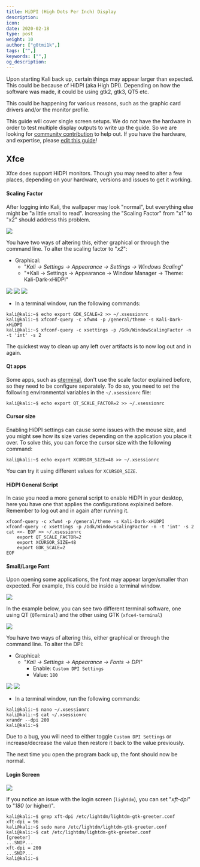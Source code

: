 ```yaml
---
title: HiDPI (High Dots Per Inch) Display
description:
icon:
date: 2020-02-18
type: post
weight: 10
author: ["g0tmi1k",]
tags: ["",]
keywords: ["",]
og_description:
---
```


Upon starting Kali back up, certain things may appear larger than expected. This could be because of HiDPI (aka High DPI). Depending on how the software was made, it could be using gtk2, gtk3, QT5 etc.

This could be happening for various reasons, such as the graphic card drivers and/or the monitor profile.

This guide will cover single screen setups. We do not have the hardware in order to test multiple display outputs to write up the guide. So we are looking for [community contribution](https://www.kali.org/docs/community/contribute/) to help out. If you have the hardware, and expertise, please [edit this guide](https://gitlab.com/kalilinux/documentation/kali-docs/edit/master/general-use/hidpi/index.md)!

## Xfce

Xfce does support HiDPI monitors. Though you may need to alter a few places, depending on your hardware, versions and issues to get it working.

#### Scaling Factor

After logging into Kali, the wallpaper may look "normal", but everything else might be "a little small to read". Increasing the "Scaling Factor" from "x1" to "x2" should address this problem.

![](scaling-factor.png)

You have two ways of altering this, either graphical or through the command line. To alter the scaling factor to "*x2*":

- Graphical:
  - "*Kali -> Settings -> Appearance -> Settings -> Windows Scaling*"
  - "*Kali -> Settings -> Appearance -> Window Manager -> Theme: Kali-Dark-xHiDPI"

![](kali-menu-setting-manager.png)
![](appearance-settings.png)
![](window-manager.png)

- In a terminal window, run the following commands:

```
kali@kali:~$ echo export GDK_SCALE=2 >> ~/.xsessionrc
kali@kali:~$ xfconf-query -c xfwm4 -p /general/theme -s Kali-Dark-xHiDPI
kali@kali:~$ xfconf-query -c xsettings -p /Gdk/WindowScalingFactor -n -t 'int' -s 2
```

The quickest way to clean up any left over artifacts is to now log out and in again.

#### Qt apps

Some apps, such as [qterminal](https://packages.debian.org/testing/qterminal), don't use the scale factor explained before, so they need to be configure separately. To do so, you need to set the following environmental variables in the `~/.xsessionrc` file:

```
kali@kali:~$ echo export QT_SCALE_FACTOR=2 >> ~/.xsessionrc
```

#### Cursor size

Enabling HiDPI settings can cause some issues with the mouse size, and you might see how its size varies depending on the application you place it over. To solve this, you can force the cursor size with the following command:

```
kali@kali:~$ echo export XCURSOR_SIZE=48 >> ~/.xsessionrc
```

You can try it using different values for `XCURSOR_SIZE`.

#### HiDPI General Script

In case you need a more general script to enable HiDPI in your desktop, here you have one that applies the configurations explained before. Remember to log out and in again after running it.

```
xfconf-query -c xfwm4 -p /general/theme -s Kali-Dark-xHiDPI
xfconf-query -c xsettings -p /Gdk/WindowScalingFactor -n -t 'int' -s 2
cat <<- EOF >> ~/.xsessionrc
	export QT_SCALE_FACTOR=2
	export XCURSOR_SIZE=48
	export GDK_SCALE=2
EOF
```

#### Small/Large Font

Upon opening some applications, the font may appear larger/smaller than expected. For example, this could be inside a terminal window.

![](small-font.png)

In the example below, you can see two different terminal software, one using QT (`QTerminal`) and the other using GTK (`xfce4-terminal`)

![](large-font.png)

You have two ways of altering this, either graphical or through the command line. To alter the DPI:

- Graphical:
  - "*Kali -> Settings -> Appearance -> Fonts -> DPI*"
    - Enable: `Custom DPI Settings`
    - Value: `180`

![](kali-menu-setting-manager.png)
![](appearance-fonts.png)

- In a terminal window, run the following commands:
```
kali@kali:~$ nano ~/.xsessionrc
kali@kali:~$ cat ~/.xsessionrc
xrandr --dpi 200
kali@kali:~$
```

Due to a bug, you will need to either toggle `Custom DPI Settings` or increase/decrease the value then restore it back to the value previously.

The next time you open the program back up, the font should now be normal.

#### Login Screen

![](login.png)

If you notice an issue with the login screen (`lightdm`), you can set "*xft-dpi*" to "*180* (or higher)".

```
kali@kali:~$ grep xft-dpi /etc/lightdm/lightdm-gtk-greeter.conf
xft-dpi = 96
kali@kali:~$ sudo nano /etc/lightdm/lightdm-gtk-greeter.conf
kali@kali:~$ cat /etc/lightdm/lightdm-gtk-greeter.conf
[greeter]
...SNIP...
xft-dpi = 200
...SNIP...
kali@kali:~$
```
